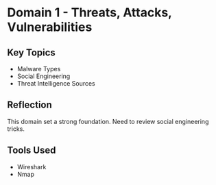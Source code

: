 # Domain 1 - Threats, Attacks, Vulnerabilities

## Key Topics
- Malware Types
- Social Engineering
- Threat Intelligence Sources

## Reflection
This domain set a strong foundation. Need to review social engineering tricks.

## Tools Used
- Wireshark
- Nmap
